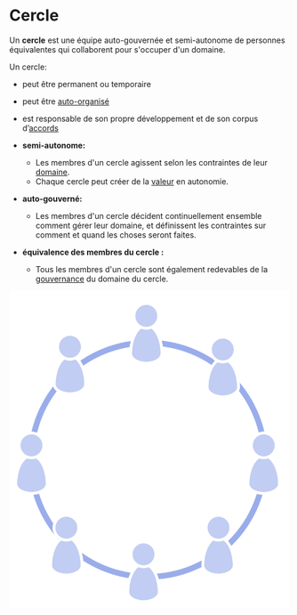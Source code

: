# Cercle

<summary>
Un <strong>cercle</strong> est une équipe auto-gouvernée et semi-autonome de personnes équivalentes qui collaborent pour s'occuper d'un domaine.
</summary>

Un cercle:

- peut être permanent ou temporaire
- peut être [auto-organisé](glossary:self-organization)
- est responsable de son propre développement et de son corpus d’[accords](glossary:agreement)

- **semi-autonome:**
    
    - Les membres d'un cercle agissent selon les contraintes de leur [domaine](glossary:domain).
    - Chaque cercle peut créer de la [valeur](glossary:value) en autonomie.
- **auto-gouverné:** 
    - Les membres d'un cercle décident continuellement ensemble comment gérer leur domaine, et définissent les contraintes sur comment et quand les choses seront faites.
- **équivalence des membres du cercle :** 
    - Tous les membres d'un cercle sont également redevables de la [gouvernance](glossary:governance) du domaine du cercle.

![Tous les membres d'un cercle sont équitablement redevables de la gouvernance du domaine du cercle](img/circle/circle.png)